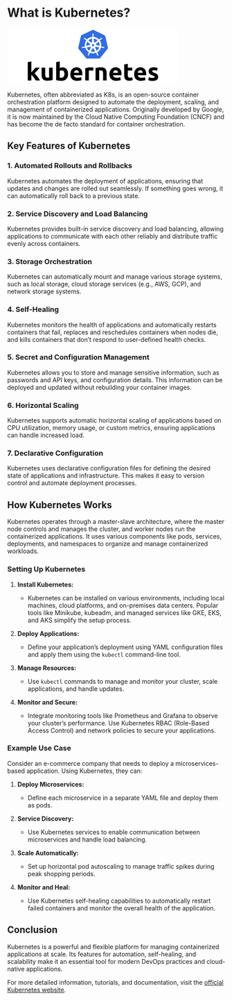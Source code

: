 # What is Kubernetes?

![Kubernetes Logo](../assets/kubernetes/01-what-is-kubernetes/kubernetes-logo.webp)

Kubernetes, often abbreviated as K8s, is an open-source container orchestration platform designed to automate the deployment, scaling, and management of containerized applications. Originally developed by Google, it is now maintained by the Cloud Native Computing Foundation (CNCF) and has become the de facto standard for container orchestration.

## Key Features of Kubernetes

### 1. **Automated Rollouts and Rollbacks**
Kubernetes automates the deployment of applications, ensuring that updates and changes are rolled out seamlessly. If something goes wrong, it can automatically roll back to a previous state.

### 2. **Service Discovery and Load Balancing**
Kubernetes provides built-in service discovery and load balancing, allowing applications to communicate with each other reliably and distribute traffic evenly across containers.

### 3. **Storage Orchestration**
Kubernetes can automatically mount and manage various storage systems, such as local storage, cloud storage services (e.g., AWS, GCP), and network storage systems.

### 4. **Self-Healing**
Kubernetes monitors the health of applications and automatically restarts containers that fail, replaces and reschedules containers when nodes die, and kills containers that don’t respond to user-defined health checks.

### 5. **Secret and Configuration Management**
Kubernetes allows you to store and manage sensitive information, such as passwords and API keys, and configuration details. This information can be deployed and updated without rebuilding your container images.

### 6. **Horizontal Scaling**
Kubernetes supports automatic horizontal scaling of applications based on CPU utilization, memory usage, or custom metrics, ensuring applications can handle increased load.

### 7. **Declarative Configuration**
Kubernetes uses declarative configuration files for defining the desired state of applications and infrastructure. This makes it easy to version control and automate deployment processes.

## How Kubernetes Works

Kubernetes operates through a master-slave architecture, where the master node controls and manages the cluster, and worker nodes run the containerized applications. It uses various components like pods, services, deployments, and namespaces to organize and manage containerized workloads.

### Setting Up Kubernetes

1. **Install Kubernetes:**
   - Kubernetes can be installed on various environments, including local machines, cloud platforms, and on-premises data centers. Popular tools like Minikube, kubeadm, and managed services like GKE, EKS, and AKS simplify the setup process.

2. **Deploy Applications:**
   - Define your application’s deployment using YAML configuration files and apply them using the `kubectl` command-line tool.

3. **Manage Resources:**
   - Use `kubectl` commands to manage and monitor your cluster, scale applications, and handle updates.

4. **Monitor and Secure:**
   - Integrate monitoring tools like Prometheus and Grafana to observe your cluster’s performance. Use Kubernetes RBAC (Role-Based Access Control) and network policies to secure your applications.

### Example Use Case

Consider an e-commerce company that needs to deploy a microservices-based application. Using Kubernetes, they can:

1. **Deploy Microservices:**
   - Define each microservice in a separate YAML file and deploy them as pods.

2. **Service Discovery:**
   - Use Kubernetes services to enable communication between microservices and handle load balancing.

3. **Scale Automatically:**
   - Set up horizontal pod autoscaling to manage traffic spikes during peak shopping periods.

4. **Monitor and Heal:**
   - Use Kubernetes self-healing capabilities to automatically restart failed containers and monitor the overall health of the application.

## Conclusion

Kubernetes is a powerful and flexible platform for managing containerized applications at scale. Its features for automation, self-healing, and scalability make it an essential tool for modern DevOps practices and cloud-native applications.

For more detailed information, tutorials, and documentation, visit the [official Kubernetes website](https://kubernetes.io/).
